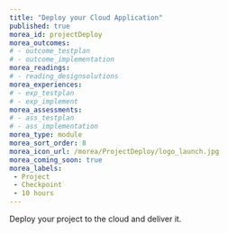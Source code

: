 ```yaml
---
title: "Deploy your Cloud Application"
published: true
morea_id: projectDeploy
morea_outcomes:
# - outcome_testplan
# - outcome_implementation
morea_readings:	
# - reading_designsolutions
morea_experiences:
# - exp_testplan
# - exp_implement
morea_assessments:
# - ass_testplan
# - ass_implementation
morea_type: module
morea_sort_order: 8
morea_icon_url: /morea/ProjectDeploy/logo_launch.jpg
morea_coming_soon: true
morea_labels:
 - Project
 - Checkpoint
 - 10 hours 
---
```

Deploy your project to the cloud and deliver it.